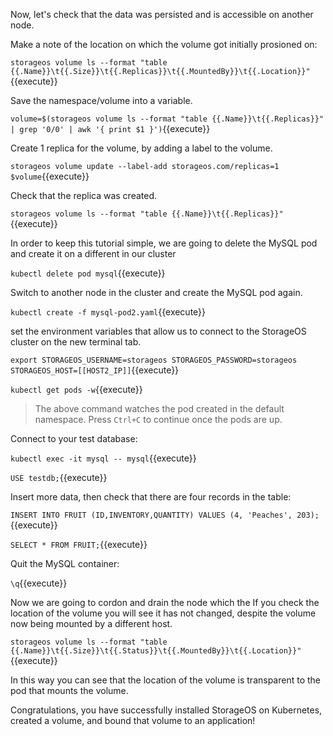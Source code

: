 Now, let's check that the data was persisted and is accessible on another node.

Make a note of the location on which the volume got initially prosioned on:

`storageos volume ls --format "table {{.Name}}\t{{.Size}}\t{{.Replicas}}\t{{.MountedBy}}\t{{.Location}}"`{{execute}}

Save the namespace/volume into a variable.

`volume=$(storageos volume ls --format "table {{.Name}}\t{{.Replicas}}" | grep '0/0' | awk '{ print $1 }')`{{execute}}

Create 1 replica for the volume, by adding a label to the volume.

`storageos volume update --label-add storageos.com/replicas=1 $volume`{{execute}}

Check that the replica was created.

`storageos volume ls --format "table {{.Name}}\t{{.Replicas}}"`{{execute}}

In order to keep this tutorial simple, we are going to delete the MySQL pod and create it on a different in our cluster

`kubectl delete pod mysql`{{execute}}

Switch to another node in the cluster and create the MySQL pod again.

`kubectl create -f mysql-pod2.yaml`{{execute}}

set the environment variables that allow us to connect to the
StorageOS cluster on the new terminal tab.

`export STORAGEOS_USERNAME=storageos STORAGEOS_PASSWORD=storageos STORAGEOS_HOST=[[HOST2_IP]]`{{execute}}

`kubectl get pods -w`{{execute}}

> The above command watches the pod created in the default namespace. Press `Ctrl+C` to continue once the pods are up.

Connect to your test database:

`kubectl exec -it mysql -- mysql`{{execute}}

`USE testdb;`{{execute}}

Insert more data, then check that there are four records in the table:

`INSERT INTO FRUIT (ID,INVENTORY,QUANTITY) VALUES (4, 'Peaches', 203);`{{execute}}

`SELECT * FROM FRUIT;`{{execute}}

Quit the MySQL container:

`\q`{{execute}}

Now we are going to cordon and drain the node which the 
If you check the location of the volume you will see it has not changed,
despite the volume now being mounted by a different host.

`storageos volume ls --format "table {{.Name}}\t{{.Size}}\t{{.Status}}\t{{.MountedBy}}\t{{.Location}}"`{{execute}}

In this way you can see that the location of the volume is transparent to the
pod that mounts the volume.

Congratulations, you have successfully installed StorageOS on Kubernetes, created a volume, and bound that volume to an application!